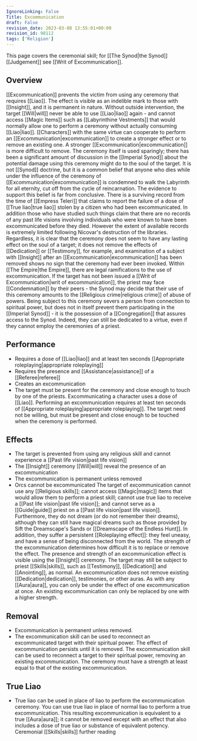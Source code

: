 ```yaml
---
IgnoreLinking: False
Title: Excommunication
draft: False
revision_date: 2023-03-08 13:55:01+00:00
revision_id: 98112
tags: ['Religion']
---
```


This page covers the ceremonial skill; for [[The Synod|the Synod]] [[Judgement]] see [[Writ of Excommunication]].
## Overview
[[Excommunication]] prevents the victim from using any ceremony that requires [[Liao]]. The effect is visible as an indelible mark to those with [[Insight]], and it is permanent in nature. Without outside intervention, the target [[Will|will]] never be able to use [[Liao|liao]] again - and cannot access [[Magic Items]] such as [[Labyrinthine Vestments]] that would normally allow one to perform a ceremony without actually consuming [[Liao|liao]]. [[Characters]] with the same virtue can cooperate to perform an [[Excommunication|excommunication]] to create a stronger effect or to remove an existing one. A stronger [[Excommunication|excommunication]] is more difficult to remove. 
The ceremony itself is used sparingly; there has been a significant amount of discussion in the [[Imperial Synod]] about the potential damage using this ceremony might do to the soul of the target. It is not [[Synod]] doctrine, but it is a common belief that anyone who dies while under the influence of the ceremony of [[Excommunication|excommunication]] is condemned to walk the Labyrinth for all eternity, cut off from the cycle of reincarnation.
The evidence to support this belief is far from conclusive. There is a surviving record from the time of [[Empress Teleri]] that claims to report the failure of a dose of [[True liao|true liao]] stolen by a citizen who had been excommunicated. In addition those who have studied such things claim that there are no records of any past life visions involving individuals who were known to have been excommunicated before they died. However the extent of available records is extremely limited following Nicovar's destruction of the libraries.
Regardless, it is clear that the ceremony does not seem to have any lasting effect on the soul of a target; it does not remove the effects of [[Dedication]] or [[Testimony]], for example, and examination of a subject with [[Insight]] after an [[Excommunication|excommunication]] has been removed shows no sign that the ceremony had ever been invoked.
Within [[The Empire|the Empire]], there are legal ramifications to the use of excommunication. If the target has not been issued a [[Writ of Excommunication|writ of excommunication]], the priest may face [[Condemnation]] by their peers - the Synod may decide that their use of this ceremony amounts to the [[Religious crime|religious crime]] of abuse of powers.
Being subject to this ceremony severs a person from connection to spiritual power, but does not in itself prevent them participating in the [[Imperial Synod]] - it is the possession of a [[Congregation]] that assures access to the Synod. Indeed, they can still be dedicated to a virtue, even if they cannot employ the ceremonies of a priest.
## Performance
* Requires a dose of [[Liao|liao]] and at least ten seconds [[Appropriate roleplaying|appropriate roleplaying]]
* Requires the presence and [[Assistance|assistance]] of a [[Referee|referee]]
* Creates an excommunication
* The target must be present for the ceremony and close enough to touch by one of the priests.
Excommunicating a character uses a dose of [[Liao]]. Performing an excommunication requires at least ten seconds of [[Appropriate roleplaying|appropriate roleplaying]]. 
The target need not be willing, but must be present and close enough to be touched when the ceremony is performed.
## Effects
* The target is prevented from using any religious skill and cannot experience a [[Past life vision|past life vision]]
* The [[Insight]] ceremony [[Will|will]] reveal the presence of an excommunication
* The excommunication is permanent unless removed
* Orcs cannot be excommunicated 
The target of excommunication cannot use any [[Religious skills]]; cannot access [[Magic|magic]] items that would allow them to perform a priest skill; cannot use true liao to receive a [[Past life vision|past life vision]]; and cannot serve as a [[Guide|guide]] priest on a [[Past life vision|past life vision]]. Furthermore, they do not dream (or do not remember their dreams), although they can still have magical dreams such as those provided by Sift the Dreamscape's Sands or [[Dreamscape of the Endless Hunt]]. 
In addition, they suffer a persistent [[Roleplaying effect]]: they feel uneasy, and have a sense of being disconnected from the world. 
The strength of the excommunication determines how difficult it is to replace or remove the effect. The presence and strength of an excommunication effect is visible using the [[Insight]] ceremony. 
The target may still be subject to priest [[Skills|skills]], such as [[Testimony]], [[Dedication]] and [[Anointing]], as normal. An excommunication does not remove existing [[Dedication|dedication]], testimonies, or other auras.
As with any [[Aura|aura]], you can only be under the effect of one excommunication at once. An existing excommunication can only be replaced by one with a higher strength.
## Removal
* Excommunication is permanent unless removed.
* The excommunication skill can be used to reconnect an excommunicated target with their spiritual power.
The effect of excommunication persists until it is removed. The excommunication skill can be used to reconnect a target to their spiritual power, removing an existing excommunication. The ceremony must have a strength at least equal to that of the existing excommunication.
## True Liao
* True liao can be used in place of liao to perform the excommunication ceremony.
You can use true liao in place of normal liao to perform a true excommunication. This resulting excommunication is equivalent to a true [[Aura|aura]]; it cannot be removed except with an effect that also includes a dose of true liao or substance of equivalent potency.
Ceremonial [[Skills|skills]] further reading